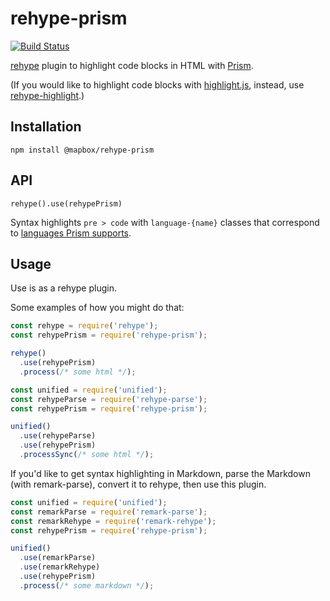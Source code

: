 # rehype-prism

[![Build Status](https://travis-ci.org/mapbox/rehype-prism.svg?branch=master)](https://travis-ci.org/mapbox/rehype-prism)

[rehype](https://github.com/wooorm/rehype) plugin to highlight code blocks in HTML with [Prism](http://prismjs.com/).

(If you would like to highlight code blocks with [highlight.js](https://github.com/isagalaev/highlight.js), instead, use [rehype-highlight](https://github.com/wooorm/rehype-highlight).)

## Installation

```
npm install @mapbox/rehype-prism
```

## API

`rehype().use(rehypePrism)`

Syntax highlights `pre > code` with `language-{name}` classes that correspond to [languages Prism supports](http://prismjs.com/#languages-list).

## Usage

Use is as a rehype plugin.

Some examples of how you might do that:

```js
const rehype = require('rehype');
const rehypePrism = require('rehype-prism');

rehype()
  .use(rehypePrism)
  .process(/* some html */);
```

```js
const unified = require('unified');
const rehypeParse = require('rehype-parse');
const rehypePrism = require('rehype-prism');

unified()
  .use(rehypeParse)
  .use(rehypePrism)
  .processSync(/* some html */);
```

If you'd like to get syntax highlighting in Markdown, parse the Markdown (with remark-parse), convert it to rehype, then use this plugin.

```js
const unified = require('unified');
const remarkParse = require('remark-parse');
const remarkRehype = require('remark-rehype');
const rehypePrism = require('rehype-prism');

unified()
  .use(remarkParse)
  .use(remarkRehype)
  .use(rehypePrism)
  .process(/* some markdown */);
```
